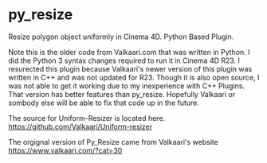 # py_resize
Resize polygon object uniformly in Cinema 4D.  Python Based Plugin.

Note this is the older code from Valkaari.com that was written in Python.  I did the Python 3 syntax changes required to run it in Cinema 4D R23.  I resurected this plugin because Valkaari's newer version of this plugin was written in C++ and was not updated for R23. Though it is also open source, I was not able to get it working due to my inexperience with C++ Plugins. That version has better features than py_resize. Hopefully Valkaari or sombody else will be able to fix that code up in the future.

The source for Uniform-Resizer is located here.
https://github.com/Valkaari/Uniform-resizer

The orgignal version of Py_Resize came from Valkaari's website
https://www.valkaari.com/?cat=30
